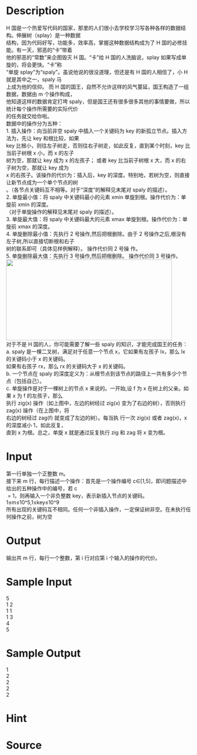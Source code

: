 
# Description

<div class="content"><div>H 国是一个热爱写代码的国家，那里的人们很小去学校学习写各种各样的数据结构。伸展树（splay）是一种数据</div>
<div>结构，因为代码好写，功能多，效率高，掌握这种数据结构成为了 H 国的必修技能。有一天，邪恶的“卡”带着</div>
<div>他的邪恶的“常数”来企图毁灭 H 国。“卡”给 H 国的人洗脑说，splay 如果写成单旋的，将会更快。“卡”称</div>
<div>“单旋 splay”为“spaly”。虽说他说的很没道理，但还是有 H 国的人相信了，小 H 就是其中之一，spaly 马</div>
<div>上成为他的信仰。 而 H 国的国王，自然不允许这样的风气蔓延，国王构造了一组数据，数据由 m 个操作构成，</div>
<div>他知道这样的数据肯定打垮 spaly，但是国王还有很多很多其他的事情要做，所以统计每个操作所需要的实际代价</div>
<div>的任务就交给你啦。</div>
<div></div>
<div>数据中的操作分为五种：</div>
<div></div>
<div>1. 插入操作：向当前非空 spaly 中插入一个关键码为 key 的新孤立节点。插入方法为，先让 key 和根比较，如果 </div>
<div>key 比根小，则往左子树走，否则往右子树走，如此反复，直到某个时刻，key 比当前子树根 x 小，而 x 的左子</div>
<div>树为空，那就让 key 成为 x 的左孩子； 或者 key 比当前子树根 x 大，而 x 的右子树为空，那就让 key 成为 </div>
<div>x 的右孩子。该操作的代价为：插入后，key 的深度。特别地，若树为空，则直接让新节点成为一个单个节点的树</div>
<div>。（各节点关键码互不相等。对于“深度”的解释见末尾对 spaly 的描述）。</div>
<div>2. 单旋最小值：将 spaly 中关键码最小的元素 xmin 单旋到根。操作代价为：单旋前 xmin 的深度。</div>
<div>（对于单旋操作的解释见末尾对 spaly 的描述）。</div>
<div>3. 单旋最大值：将 spaly 中关键码最大的元素 xmax 单旋到根。操作代价为：单旋前 xmax 的深度。</div>
<div>4. 单旋删除最小值：先执行 2 号操作,然后把根删除。由于 2 号操作之后,根没有左子树,所以直接切断根和右子</div>
<div>树的联系即可（具体见样例解释）。 操作代价同 2 号操 作。</div>
<div>5. 单旋删除最大值：先执行 3 号操作,然后把根删除。 操作代价同 3 号操作。</div>
<div><img src="source/bzoj/4825/img/aHR0cHM6Ly9seWRzeS5jb20vSnVkZ2VPbmxpbmUvdXBsb2FkLzIwMTcwNC92djEuanBn.jpg" width="452" height="220" alt=""/></div>
<div></div>
<div>对于不是 H 国的人，你可能需要了解一些 spaly 的知识，才能完成国王的任务：</div>
<div></div>
<div>a. spaly 是一棵二叉树，满足对于任意一个节点 x，它如果有左孩子 lx，那么 lx 的关键码小于 x 的关键码。</div>
<div>如果有右孩子 rx，那么 rx 的关键码大于 x 的关键码。</div>
<div>b. 一个节点在 spaly 的深度定义为：从根节点到该节点的路径上一共有多少个节点（包括自己）。</div>
<div>c. 单旋操作是对于一棵树上的节点 x 来说的。一开始,设 f 为 x 在树上的父亲。如果 x 为 f 的左孩子，那么</div>
<div>执行 zig(x) 操作（如上图中，左边的树经过 zig(x) 变为了右边的树），否则执行 zag(x) 操作（在上图中，将</div>
<div>右边的树经过 zag(f) 就变成了左边的树）。每当执 行一次 zig(x) 或者 zag(x)，x 的深度减小 1，如此反复，</div>
<div>直到 x 为根。总之，单旋 x 就是通过反复执行 zig 和 zag 将 x 变为根。</div></div>

# Input

<div class="content"><div>第一行单独一个正整数 m。</div>
<div>接下来 m 行，每行描述一个操作：首先是一个操作编号 c∈[1,5]，即问题描述中给出的五种操作中的编号，若 c</div>
<div> = 1，则再输入一个非负整数 key，表示新插入节点的关键码。</div>
<div>1≤m≤10^5,1≤key≤10^9</div>
<div>所有出现的关键码互不相同。任何一个非插入操作，一定保证树非空。在未执行任何操作之前，树为空</div></div>

# Output

<div class="content"><div>输出共 m 行，每行一个整数，第 i 行对应第 i 个输入的操作的代价。</div></div>

# Sample Input

<div class="content"><span class="sampledata">5<br/>
1 2<br/>
1 1<br/>
1 3<br/>
4<br/>
5</span></div>

# Sample Output

<div class="content"><span class="sampledata">1<br/>
2<br/>
2<br/>
2<br/>
2<br/>
</span></div>

# Hint

<div class="content"><p></p></div>

# Source

<div class="content"><p><a href="problemset.php?search="></a></p></div>

